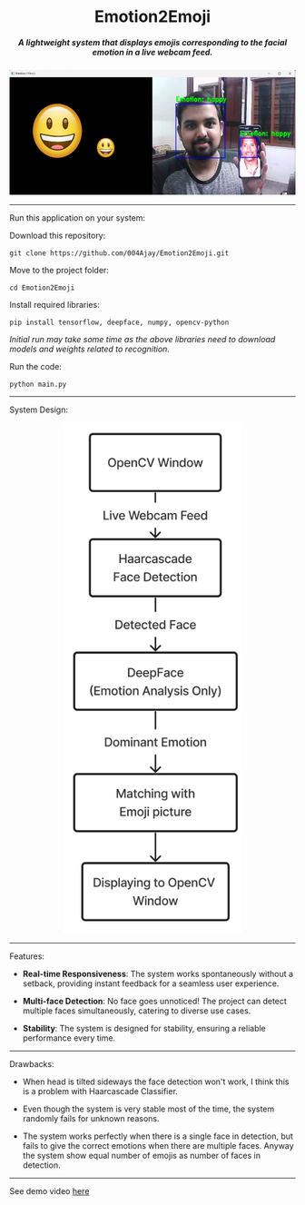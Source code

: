 <b><h1 align="center"> Emotion2Emoji </h1></b>
<h5 align="center"> A lightweight system that displays emojis corresponding to the facial emotion in a live webcam feed. </h5>

<p align="center">
<img src="Assets/Emotion2Emoji.jpg" title = "E2E Title Picture" height='220'></p>

---
Run this application on your system:

Download this repository:

    git clone https://github.com/004Ajay/Emotion2Emoji.git

Move to the project folder:

    cd Emotion2Emoji

Install required libraries:

    pip install tensorflow, deepface, numpy, opencv-python

_Initial run may take some time as the above libraries need to download models and weights related to recognition._ 

Run the code:

    python main.py

---

System Design:

<p align="center">
<img src="Assets/E2E Diagram.png" title = "E2E Title Picture" height='900'></p>

---

Features:

* **Real-time Responsiveness**: The system works spontaneously without a setback, providing instant feedback for a seamless user experience.

* **Multi-face Detection**: No face goes unnoticed! The project can detect multiple faces simultaneously, catering to diverse use cases.

* **Stability**: The system is designed for stability, ensuring a reliable performance every time.

---

Drawbacks:

* When head is tilted sideways the face detection won't work, I think this is a problem with Haarcascade Classifier.

* Even though the system is very stable most of the time, the system randomly fails for unknown reasons.

* The system works perfectly when there is a single face in detection, but fails to give the correct emotions when there are multiple faces. Anyway the system show equal number of emojis as number of faces in detection.

---

See demo video [here](https://github.com/004Ajay/Emotion2Emoji/blob/main/Assets/Emotion2Emoji_Video.mp4)